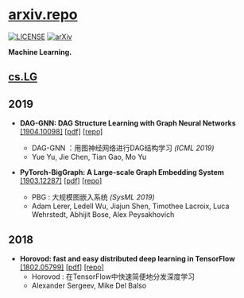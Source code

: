 # [arxiv.repo](https://github.com/Mainvooid/arxiv.repo)

[![LICENSE](https://img.shields.io/badge/license-Anti%20996-blue.svg)](https://github.com/996icu/996.ICU/blob/master/LICENSE)
[![arXiv](https://img.shields.io/badge/arXiv-cs.LG-orange.svg)]()

**Machine Learning.**

## [cs.LG](https://arxiv.org/list/cs.LG/recent)

<!--
copy and fill this:
- ****
   [[]](https://arxiv.org/abs/)
   [[pdf]](https://arxiv.org/pdf/)
   [[repo]](https://github.com/) 
   - 
   - 

-->

2019
---

- **DAG-GNN: DAG Structure Learning with Graph Neural Networks**
   [[1904.10098]](https://arxiv.org/abs/1904.10098)
   [[pdf]](https://arxiv.org/pdf/1904.10098v1)
   [[repo]](https://github.com/fishmoon1234/DAG-GNN) 
   - DAG-GNN ：用图神经网络进行DAG结构学习 *(ICML 2019)*
   - Yue Yu, Jie Chen, Tian Gao, Mo Yu

- **PyTorch-BigGraph: A Large-scale Graph Embedding System**
   [[1903.12287]](https://arxiv.org/abs/1903.12287)
   [[pdf]](https://arxiv.org/pdf/1903.12287)
   [[repo]](https://github.com/facebookresearch/PyTorch-BigGraph) 
   - PBG : 大规模图嵌入系统 *(SysML 2019)*
   - Adam Lerer, Ledell Wu, Jiajun Shen, Timothee Lacroix, Luca Wehrstedt, Abhijit Bose, Alex Peysakhovich

2018
---

- **Horovod: fast and easy distributed deep learning in TensorFlow**
   [[1802.05799]](https://arxiv.org/abs/1802.05799)
   [[pdf]](https://arxiv.org/pdf/1802.05799)
   [[repo]](https://github.com/horovod/horovod) 
   - Horovod : 在TensorFlow中快速简便地分发深度学习
   - Alexander Sergeev, Mike Del Balso
